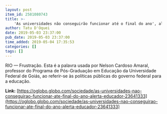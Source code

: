 ```yaml
---
layout: post
item_id: 2581080743
title: >-
    'As universidades não conseguirão funcionar até o final do ano', alerta educador
author: Tatu D'Oquei
date: 2019-05-03 23:37:00
pub_date: 2019-05-03 23:37:00
time_added: 2019-05-04 17:35:53
categories: []
tags: []
---
```


RIO — Frustração. Esta é a palavra usada por Nelson Cardoso Amaral, professor do Programa de Pós-Graduação em Educação da Universidade Federal de Goiás, ao referir-se às políticas públicas do governo federal para a educação.

**Link:** [https://oglobo.globo.com/sociedade/as-universidades-nao-conseguirao-funcionar-ate-final-do-ano-alerta-educador-23641333](https://oglobo.globo.com/sociedade/as-universidades-nao-conseguirao-funcionar-ate-final-do-ano-alerta-educador-23641333)


